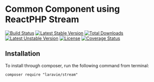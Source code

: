 Common Component using ReactPHP Stream
==============

[![Build Status](https://travis-ci.org/laravie/stream.svg?branch=master)](https://travis-ci.org/laravie/stream)
[![Latest Stable Version](https://poser.pugx.org/laravie/stream/v/stable)](https://packagist.org/packages/laravie/stream)
[![Total Downloads](https://poser.pugx.org/laravie/stream/downloads)](https://packagist.org/packages/laravie/stream)
[![Latest Unstable Version](https://poser.pugx.org/laravie/stream/v/unstable)](https://packagist.org/packages/laravie/stream)
[![License](https://poser.pugx.org/laravie/stream/license)](https://packagist.org/packages/laravie/stream)
[![Coverage Status](https://coveralls.io/repos/github/laravie/stream/badge.svg?branch=master)](https://coveralls.io/github/laravie/stream?branch=master)

## Installation

To install through composer, run the following command from terminal:

    composer require "laravie/stream"
